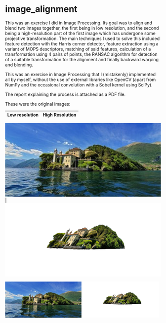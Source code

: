 # image_alignment

This was an exercise I did in Image Processing. Its goal was to align and blend two images together, the first being in low resolution, and the second being a high-resolution part of the first image which has undergone some projective transformation. The main techniques I used to solve this included feature detection with the Harris corner detector, feature extraction using a variant of MOPS descriptors, matching of said features, calculation of a transformation using 4 pairs of points, the RANSAC algorithm for detection of a suitable transformation for the alignment and finally backward warping and blending. 

This was an exercise in Image Processing that I (mistakenly) implemented all by myself, without the use of external libraries like OpenCV (apart from NumPy and the occasional convolution with a Sobel kernel using SciPy).

The report explaining the process is attached as a PDF file.

These were the original images:

Low resolution                                                                                                                | High Resolution
----------------------------------------------------------------------------------------------------------------------------- | -----------------------------------------------------------------------------------------------------------------------------------------------------------------

![lake low res](https://github.com/iwarshavsky/image_alignment/blob/main/img/lake_low_res.jpg?raw=true "Low resolution lake") | ![lake high res](https://github.com/iwarshavsky/image_alignment/blob/main/img/lake_high_res.png?raw=true "High resolution lake with projective transformation")
<p float="left">
  <img src="./img/lake_low_res.jpg?raw=true" width="49%" />
  <img src="./img/lake_high_res.png?raw=true" width="49%" /> 
</p>
